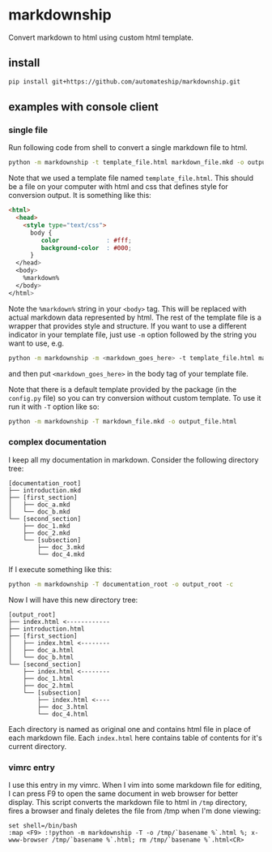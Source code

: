 markdownship
==================================================

Convert markdown to html using custom html template.

install
-------------------------

```bash
pip install git+https://github.com/automateship/markdownship.git
```

examples with console client
-------------------------

### single file

Run following code from shell to convert a single markdown file to html.

```bash
python -m markdownship -t template_file.html markdown_file.mkd -o output_file.html
```

Note that we used a template file named `template_file.html`. This should be a
file on your computer with html and css that defines style for conversion
output. It is something like this:

```html
<html>
  <head>
    <style type="text/css">
      body {
         color             : #fff;
         background-color  : #000;
      }
  </head>
  <body>
    %markdown%
  </body>
</html>
```

Note the `%markdown%` string in your `<body>` tag. This will be replaced with
actual markdown data represented by html. The rest of the template file is a
wrapper that provides style and structure. If you want to use a different
indicator in your template file, just use `-m` option followed by the string
you want to use, e.g.

```bash
python -m markdownship -m <markdown_goes_here> -t template_file.html markdown_file.mkd -o output_file.html
```

and then put `<markdown_goes_here>` in the body tag of your template file.

Note that there is a default template provided by the package (in the
`config.py` file) so you can try conversion without custom template. To use it
run it with `-T` option like so:

```bash
python -m markdownship -T markdown_file.mkd -o output_file.html
```

### complex documentation

I keep all my documentation in markdown. Consider the following directory tree:

    [documentation_root]
    ├── introduction.mkd
    ├── [first_section]
    │   ├── doc_a.mkd
    │   └── doc_b.mkd
    └── [second_section]
        ├── doc_1.mkd
        ├── doc_2.mkd
        └── [subsection]
            ├── doc_3.mkd
            └── doc_4.mkd

If I execute something like this:

```bash
python -m markdownship -T documentation_root -o output_root -c
```

Now I will have this new directory tree:

    [output_root]
    ├── index.html <------------
    ├── introduction.html
    ├── [first_section]
    │   ├── index.html <--------
    │   ├── doc_a.html
    │   └── doc_b.html
    └── [second_section]
        ├── index.html <--------
        ├── doc_1.html
        ├── doc_2.html
        └── [subsection]
            ├── index.html <----
            ├── doc_3.html
            └── doc_4.html

Each directory is named as original one and contains html file in place of each
markdown file. Each `index.html` here contains table of contents for it's
current directory.

### vimrc entry

I use this entry in my vimrc. When I vim into some markdown file for editing,
I can press F9 to open the same document in web browser for better display.
This script converts the markdown file to html in `/tmp` directory, fires a
browser and finaly deletes the file from /tmp when I'm done viewing:

```vim
set shell=/bin/bash
:map <F9> :!python -m markdownship -T -o /tmp/`basename %`.html %; x-www-browser /tmp/`basename %`.html; rm /tmp/`basename %`.html<CR> 
```


